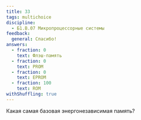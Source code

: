 ```yaml
---
title: 33
tags: multichoice
discipline:
  - Б1.В.07 Микропроцессорные системы
feedback:
  general: Спасибо!
answers:
  - fraction: 0
    text: Флэш-память
  - fraction: 0
    text: PROM
  - fraction: 0
    text: EPROM
  - fraction: 100
    text: ROM
withShuffling: true
---
```


Какая самая базовая энергонезависимая память?